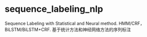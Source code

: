 # sequence_labeling_nlp
Sequence Labeling with Statistical and Neural method. HMM/CRF，BiLSTM/BiLSTM+CRF. 基于统计方法和神经网络方法的序列标注

